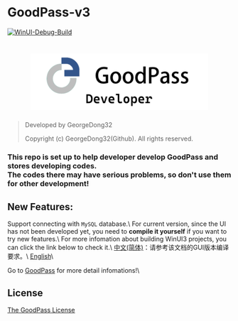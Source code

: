# GoodPass-v3
[![WinUI-Debug-Build](https://github.com/GeorgeDong32/GoodPass-v3/actions/workflows/WinUI-Debug-Build.yml/badge.svg)](https://github.com/GeorgeDong32/GoodPass-v3/actions/workflows/WinUI-Debug-Build.yml)
<h1 align="center">
  <img src="https://github.com/GeorgeDong32/GoodPass/blob/resource/Title%20Photo/GoodPass3.0_Developer.png" alt="GoodPass" width="400">
</h1>

> Developed by GeorgeDong32 
>
> Copyright (c) GeorgeDong32(Github). All rights reserved.

<h3>
This repo is set up to help developer develop GoodPass and stores developing codes.<br>
The codes there may have serious problems, so don't use them for other development!<br>
</h3>

## New Features:
Support connecting with `MySQL` database.\\
For current version, since the UI has not been developed yet, you need to **compile it yourself** if you want to try new features.\\
For more infomation about building WinUI3 projects, you can click the link below to check it.\\
[中文(简体)](https://github.com/StandardL/VarieableAllocation/blob/main/Readme.md)：请参考该文档的GUI版本编译要求。\\
[English](https://github.com/microsoft/WindowsAppSDK-Samples/blob/main/README.md)\\

Go to [GoodPass](https://github.com/GeorgeDong32/GoodPass) for more detail infomations!\\

## License
[The GoodPass License](https://github.com/GeorgeDong32/GoodPass/blob/main/LICENSE.md)
